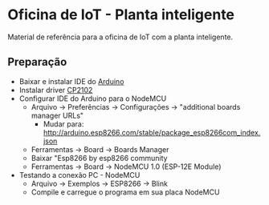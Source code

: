 # Oficina de IoT - Planta inteligente

Material de referência para a oficina de IoT com a planta inteligente.

## Preparação

- Baixar e instalar IDE do [Arduino](www.arduino.cc)
- Instalar driver [CP2102](http://www.silabs.com/products/mcu/pages/usbtouartbridgevcpdrivers.aspx)
- Configurar IDE do Arduino para o NodeMCU
  - Arquivo → Preferências → Configurações → "additional boards manager URLs"
    - Mudar para: http://arduino.esp8266.com/stable/package_esp8266com_index.json
  - Ferramentas → Board → Boards Manager
  - Baixar "Esp8266 by esp8266 community
  - Ferramentas → Board → NodeMCU 1.0 (ESP-12E Module)
- Testando a conexão PC - NodeMCU
  - Arquivo → Exemplos → ESP8266 → Blink
  - Compile e carregue o programa em sua placa NodeMCU
